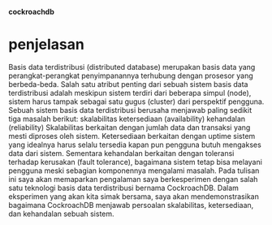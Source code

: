 **cockroachdb**
<h1>penjelasan</h1>
<p>Basis data terdistribusi (distributed database) merupakan basis data yang perangkat-perangkat penyimpanannya terhubung dengan prosesor yang berbeda-beda. Salah satu atribut penting dari sebuah sistem basis data terdistribusi adalah meskipun sistem terdiri dari beberapa simpul (node), sistem harus tampak sebagai satu gugus (cluster) dari perspektif pengguna.
Sebuah sistem basis data terdistribusi berusaha menjawab paling sedikit tiga masalah berikut:
skalabilitas
ketersediaan (availability)
kehandalan (reliability)
Skalabilitas berkaitan dengan jumlah data dan transaksi yang mesti diproses oleh sistem. Ketersediaan berkaitan dengan uptime sistem yang idealnya harus selalu tersedia kapan pun pengguna butuh mengakses data dari sistem. Sementara kehandalan berkaitan dengan toleransi terhadap kerusakan (fault tolerance), bagaimana sistem tetap bisa melayani pengguna meski sebagian komponennya mengalami masalah.
Pada tulisan ini saya akan memaparkan pengalaman saya berkesperimen dengan salah satu teknologi basis data terdistribusi bernama CockroachDB. Dalam eksperimen yang akan kita simak bersama, saya akan mendemonstrasikan bagaimana CockroachDB menjawab persoalan skalabilitas, ketersediaan, dan kehandalan sebuah sistem.</p>
